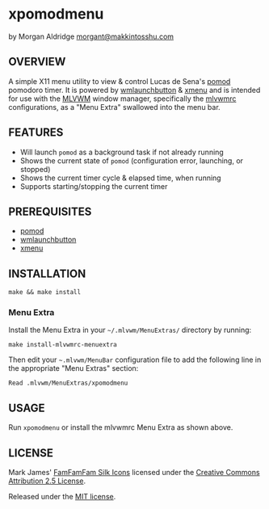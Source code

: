 # xpomodmenu
by Morgan Aldridge <morgant@makkintosshu.com>

## OVERVIEW

A simple X11 menu utility to view & control Lucas de Sena's [pomod](https://github.com/phillbush/pomod/) pomodoro timer. It is powered by [wmlaunchbutton](https://github.com/phillbush/wmlaunchbutton) & [xmenu](https://github.com/phillbush/xmenu) and is intended for use with the [MLVWM](https://github.com/morgant/mlvwm) window manager, specifically the [mlvwmrc](https://github.com/morgant/mlvwmrc) configurations, as a "Menu Extra" swallowed into the menu bar.

## FEATURES

* Will launch `pomod` as a background task if not already running
* Shows the current state of `pomod` (configuration error, launching, or stopped)
* Shows the current timer cycle & elapsed time, when running
* Supports starting/stopping the current timer

## PREREQUISITES

* [pomod](https://github.com/phillbush/pomod)
* [wmlaunchbutton](https://github.com/phillbush/wmlaunchbutton)
* [xmenu](https://github.com/phillbush/xmenu)

## INSTALLATION

```
make && make install
```

### Menu Extra

Install the Menu Extra in your `~/.mlvwm/MenuExtras/` directory by running:

```
make install-mlvwmrc-menuextra
```

Then edit your `~.mlvwm/MenuBar` configuration file to add the following line in the appropriate "Menu Extras" section:

```
Read .mlvwm/MenuExtras/xpomodmenu
```

## USAGE

Run `xpomodmenu` or install the mlvwmrc Menu Extra as shown above.

## LICENSE

Mark James' [FamFamFam Silk Icons](https://github.com/markjames/famfamfam-silk-icons) licensed under the [Creative Commons Attribution 2.5 License](http://creativecommons.org/licenses/by/2.5/).

Released under the [MIT license](LICENSE).
